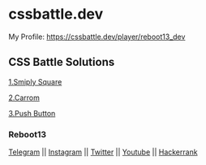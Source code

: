# cssbattle.dev

My Profile: https://cssbattle.dev/player/reboot13_dev

## CSS Battle Solutions

[1.Smiply Square](https://github.com/reboot13-git/cssbattle.dev/blob/main/1.Simply-Square.html)

[2.Carrom ](https://github.com/reboot13-git/cssbattle.dev/blob/main/2.Carrom.html)

[3.Push Button ](https://github.com/reboot13-git/cssbattle.dev/blob/main/3.Push-Button.html)










### Reboot13

[Telegram](https://telegram.me/reboot13_dev) || [Instagram](https://instagram.com/reboot13_dev) || [Twitter](https://twitter.com/reboot13_dev) || [Youtube](https://youtube.com/krutikraut) || [Hackerrank](https://www.hackerrank.com/reboot13_dev)
